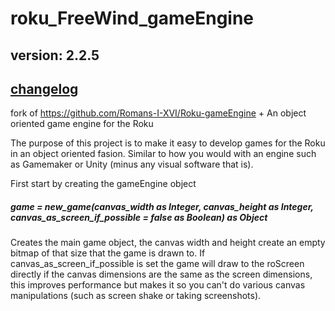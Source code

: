 # roku_FreeWind_gameEngine
## version: 2.2.5
## [changelog](./CHANGELOG.md)

fork of https://github.com/Romans-I-XVI/Roku-gameEngine
+
An object oriented game engine for the Roku

The purpose of this project is to make it easy to develop games for the Roku in an object oriented fasion. Similar to how you would with an engine such as Gamemaker or Unity (minus any visual software that is).

First start by creating the gameEngine object

##### game = new_game(canvas_width as Integer, canvas_height as Integer, canvas_as_screen_if_possible = false as Boolean) as Object
Creates the main game object, the canvas width and height create an empty bitmap of that size that the game is drawn to. If canvas_as_screen_if_possible is set the game will draw to the roScreen directly if the canvas dimensions are the same as the screen dimensions, this improves performance but makes it so you can't do various canvas manipulations (such as screen shake or taking screenshots).
